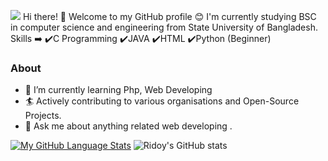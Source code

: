 ![](https://komarev.com/ghpvc/?username=EvanKhanEmon&color=blue)
Hi there! 👋
Welcome to my GitHub profile 😊
I'm currently studying BSC in computer science and engineering from State University of Bangladesh.
Skills ➡️
✔️C Programming
✔️JAVA
✔️HTML
✔️Python (Beginner)
###  About

- 🌱 I’m currently learning Php, Web Developing 
- 🏄‍ Actively contributing to various organisations and Open-Source Projects.
- 💬 Ask me about anything related  web developing .


[![My GitHub Language Stats](https://github-readme-stats.vercel.app/api/top-langs/?username=EvanKhanEmon&langs_count=5&theme=tokyonight)]()
![Ridoy's GitHub stats](https://github-readme-stats.vercel.app/api?username=EvanKhanEmon&show_icons=true&theme=radical)


<!---
EvanKhanEmon/EvanKhanEmon is a ✨ special ✨ repository because its `README.md` (this file) appears on your GitHub profile.
You can click the Preview link to take a look at your changes.
--->
